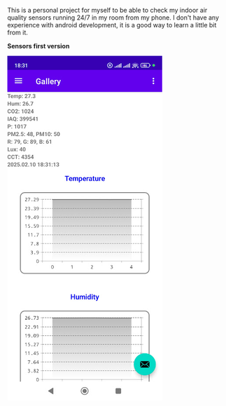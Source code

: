 This is a personal project for myself to be able to check my indoor air quality sensors running 24/7 in my room from my phone. I don't have any experience with android development, it is a good way to learn a little bit from it.

**Sensors first version**

![Alt text](/github_screens/sensors_main.jpg?raw=true "First version of sensors")